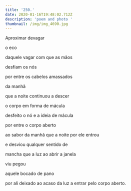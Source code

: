 ```yaml
---
title: '250.'
date: 2020-01-16T19:48:02.712Z
description: 'poem and photo '
thumbnail: /img/img_4690.jpg
---
```

Aproximar devagar

o eco

daquele vagar com que as mãos

desfiam os nós

por entre os cabelos amassados

da manhã

que a noite continuou a descer

o corpo em forma de mácula

desfeito o nó e a ideia de mácula

por entre o corpo aberto

ao sabor da manhã que a noite por ele entrou

e desviou qualquer sentido de 

mancha que a luz ao abrir a janela

viu pegou

aquele bocado de pano 

por ali deixado ao acaso da luz a entrar pelo corpo aberto.
